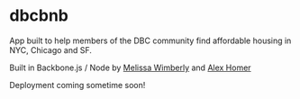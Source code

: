 # dbcbnb

App built to help members of the DBC community find affordable housing in NYC, Chicago and SF. 

Built in Backbone.js / Node by [Melissa Wimberly](https://github.com/melissawimberly) and [Alex Homer](http://github.com/realalexhomer)

Deployment coming sometime soon!
